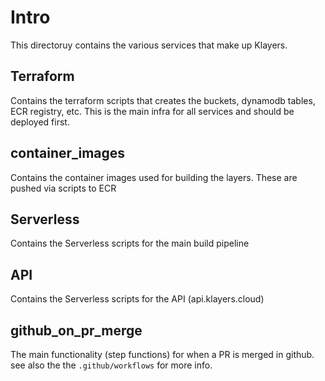 # Intro

This directoruy contains the various services that make up Klayers.

## Terraform
Contains the terraform scripts that creates the buckets, dynamodb tables, ECR registry, etc. This is the main infra for all services and should be deployed first.

## container_images
Contains the container images used for building the layers. These are pushed via scripts to ECR

## Serverless
Contains the Serverless scripts for the main build pipeline

## API
Contains the Serverless scripts for the API (api.klayers.cloud)

## github_on_pr_merge
The main functionality (step functions) for when a PR is merged in github. see also the the `.github/workflows` for more info.